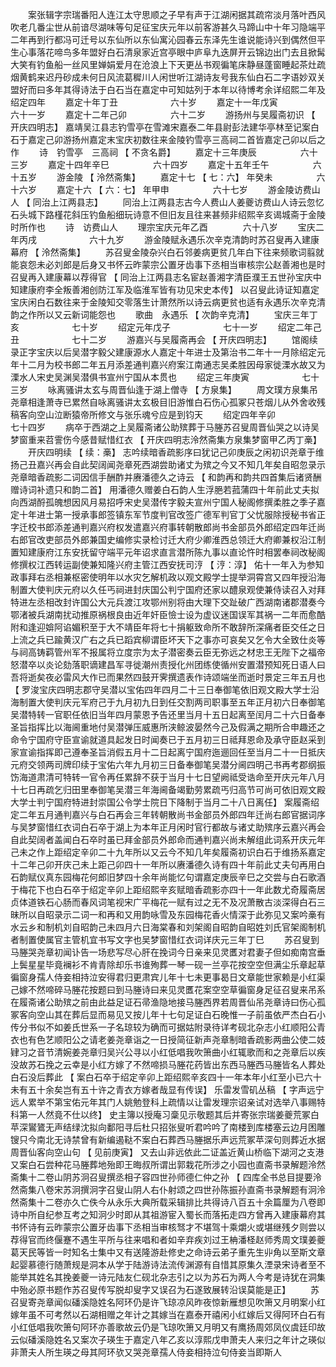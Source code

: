 <!-- { "loadSidebar": true } -->
　　案张辑字宗瑞番阳人连江太守思顺之子早有声于江湖闲据其疏帘淡月落叶西风吹老几番尘世从前谙尽湖味等句足征宝庆元年以前客游甚久马蹄山中十年习隐端平二年再到行都冯可迁号以东仙所以东仙寓沁园春云东泽先生谁说能诗兴到偶然但平生心事落花啼鸟多年盟好白石清泉家近宫亭眼中庐阜九迭屏开云锦边出门去且掀髯大笑有钓鱼船一丝风里婵娟爱月在沧浪上下天更丛书观徧笔床静昼蓬窗睡起茶灶疏烟黄鹤来迟丹砂成未何日风流葛穉川人闲世听江湖诗友号我东仙白石二字语妙双关盟好而曰多年其得诗法于白石当在嘉定中可知姑列于本年以待博考余详绍熙二年及绍定四年 
　　嘉定十年丁丑　　　　　　六十岁 
　　嘉定十一年戊寅　　　　　六十一岁 
　　嘉定十二年己卯　　　　　六十二岁 
　　游扬州与吴履斋初识 【 开庆四明志】 嘉靖吴江县志钓雪亭在雪滩宋嘉泰二年县尉彭法建华亭林至记案白石于嘉定己卯游扬州嘉定末宝庆初数往来金陵钓雪亭三高祠二首皆嘉定己卯以后之作 
　　诗　钓雪亭　三高祠 【 不贪名爵】 
　　嘉定十三年庚辰　　　　　六十三岁 
　　嘉定十四年辛巳　　　　　六十四岁 
　　嘉定十五年壬午　　　　　六十五岁 
　　游金陵 【 泠然斋集】 
　　嘉定十七 【 七：六】 年癸未　　　　　六十六岁 
　　嘉定十六 【 六：七】 年甲申　　　　　六十七岁 
　　游金陵访费山人 【 同治上江两县志】 
　　同治上江两县志古今人费山人姜夔访费山人诗云忽忆石头城下路槿花斜压钓鱼船细玩诗意不但旧友且往来甚频非绍熙辛亥谒城斋于金陵时所作也 
　　诗　访费山人 
　　理宗宝庆元年乙酉　　　　六十八岁 
　　宝庆二年丙戌　　　　　　六十九岁 
　　游金陵赋永遇乐次辛克清韵时苏召叟再入建康幕府 【 泠然斋集】 
　　苏召叟金陵杂兴白石邻姜病更贫几年白下往来频歌词翦就能哀怨未必刘郎是后身又书怀云昨蒙宗公置牙齿事下丞相当审核宗公赵善湘也是时召叟再入建康幕以荐得官 【 同治上江两县志名宦赵善湘字清臣濮王五世孙宝庆中知建康府李全叛善湘创防江军及临淮军皆有功见宋史本传】 以召叟此诗证知嘉定宝庆闲白石数往来于金陵知交零落生计萧然所以诗云病更贫也适有永遇乐次辛克清韵之作所以又云新词能怨也 
　　歌曲　永遇乐 【 次韵辛克清】 
　　宝庆三年丁亥　　　　　　七十岁 
　　绍定元年戊子　　　　　　七十一岁 
　　绍定二年己丑　　　　　　七十二岁 
　　游嘉兴与吴履斋再会 【 开庆四明志】 
　　馆阁续录正字宝庆以后吴潜字毅父建康源水人嘉定十年进士及第治书二年十一月除绍定元年十二月为校书郎二年五月添差通判嘉兴府案江南通志吴柔胜因母家徙溧水故又为溧水人宋史吴渊吴潜俱书宣州宁国从本贯也 
　　绍定三年庚寅　　　　　　七十三岁 
　　咏离骚讲太玄与周晋仙逢于湖上僧寺 【 方泉集】 
　　周文璞方泉集吊尧章相逢萧寺已累然自咏离骚讲太玄极目旧游惟白石伤心孤冢只苍烟儿从外舍收残稿客向空山泣断猿帝所修文与张乐魂兮应是到钧天 
　　绍定四年辛卯　　　　　　七十四岁 
　　病卒于西湖之上吴履斋诸公助殡葬于马塍苏召叟周晋仙哭之以诗吴梦窗重来苕霅伤今感昔赋惜红衣 【 开庆四明志泠然斋集方泉集梦窗甲乙丙丁槀】 
　　开庆四明续 【 续：槀】 志吟续暗香疏影序曰犹记己卯庚辰之闲初识尧章于维扬己丑嘉兴再会自此契阔闻尧章死西湖尝助诸丈为殡之今又不知几年矣自昭忽录示尧章暗香疏影二词因信手酬酢并赓潘德久之诗云 【 和韵再和韵共四首集后诸贤酬赠诗词补遗只和韵二首】 用潘德久赠姜白石韵人生浮脃若菰蒲四十年前此丈夫拟向西湖酹孤魄想因风月易招呼宋史吴潜传字毅夫宣州宁国人秘阁修撰柔胜之季子嘉定十年进士第一授承事郎签镇东军节度判官改签广德军判官丁父忧服除授秘书省正字迁校书郎添差通判嘉兴府权发遣嘉兴府事转朝散郎尚书金部员外郎绍定四年迁尚右郎官改吏部员外郎兼国史编修实录检讨迁大府少卿淮西总领迁大府卿兼权沿江制置知建康府江东安抚留守端平元年诏求直言潜所陈九事以直论忤时相罢奉祠改秘阁修撰权江西转运副使兼知隆兴府主管江西安抚司涥 【 涥：淳】 佑十一年入为参知政事拜右丞相兼枢密使明年以水灾乞解机政以观文殿学士提举洞霄宫又四年授沿海制置大使判庆元府以久任丐祠进封庆国公判宁国府还家以醴泉观使兼侍读召入对拜特进左丞相改封许国公大元兵渡江攻鄂州别将由大理下交趾破广西湖南诸郡潜奏今鄂渚被兵湖南扰动推原祸根良由近年奸臣憸士设为虚议迷国误军其祸一二年而愈酷附和逢迎媕阿谄媚积至于大不靖臣年将七十捐躯致命所不敢辞所深痛者臣交任之日上流之兵已踰黄汉广右之兵已蹈宾柳谓臣坏天下之事亦可哀矣又乞令大全致仕炎等与祠高铸羁管州军不报属将立度宗为太子潜密奏云臣无弥远之材忠王无陛下之福帝怒潜卒以炎论劾落职谪建昌军寻徙潮州责授化州团练使循州安置潜预知死日语人曰吾将逝矣夜必雷风大作已而果然四鼓开霁撰遗表作诗颂端坐而逝时景定三年五月也 【 罗浚宝庆四明志郡守吴潜以宝佑四年四月二十三日奉御笔依旧观文殿大学士沿海制置大使判庆元军府己于九月初九日到任交割两司职事至五年正月初六日奉御笔吴潜特转一官职任依旧当年四月蒙恩予告还里当月十五日起离至闰月二十六日备奉圣旨指挥比以海阃重地付吴潜弹压威惠所浃鲸波晏然今己及假满之期所合申趣还之命令宁国府守臣宣谕就道具起发日时闻奏已于五月初三日祗拜恩命及承守臣赵采到家宣谕指挥即己遵奉圣旨消假五月十二日起离宁国府迤逦回任至当月二十一日抵庆元府交领两司牌印续于宝佑六年九月初三日备奉御笔吴潜分阃四明己书再考郡纲振饬海道肃清可特转一官令再任累辞不获于当月十七日望阙祗受诰命至开庆元年八月十七日再疏乞归田里奉御笔吴潜三年海阃备竭勤劳累疏丐归高节可尚可依旧观文殿大学士判宁国府特进封崇国公令学士院日下降制于当月二十八日离任】 案履斋绍定二年五月通判嘉兴与白石再会三年转朝散尚书金部员外郎四年迁尚右郎官据词序与吴梦窗惜红衣词白石卒于湖上为本年正月闲时官行都故与诸丈助殡序云嘉兴再会自此契阔者盖闻白石卒时虽已拜金部员外郎命而通判嘉兴尚未解组此词系开庆元年己未之作上距绍定辛卯二十九年所以又云今不知几年矣履斋初识白石于维扬系嘉定十二年己卯开庆己未上距己卯四十一年所以赓潘德久诗有四十年前此丈夫句再用白石韵赋仪真东园梅花何郎旧梦四十余年尚能忆句谓嘉定庚辰辛巳之交尝与白石歌酒于梅花下也白石卒于绍定辛卯上距绍熙辛亥赋暗香疏影亦四十一年此数尤奇履斋居贞体道铁石心肠而春风词笔视宋广平梅花一赋有过之无不及况萧散古淡深得白石三昧所以自昭录示二词一和再和又用韵咏雪及东园梅花香火情深于此弥见又案吟槀有水云乡和制机刘自昭韵己未四月六日海棠春和刘架阁自昭韵自昭姓刘氏官架阁制机者制置使属官主管机宜书写文字也吴梦窗惜红衣词详庆元三年丁巳 
　　苏召叟到马塍哭尧章初闻讣告一场悲写尽心肝在挽词今日亲来见灵匶对君妻子但如痴南宫垂上鬓星星毕竟襕衫不肯青除却乐书谁殉葬一琴一砚一兰亭花按空空但满尘乐章起草徧窗身孺人侍妾相持泣安得君归更肃宾儿年十七未更事曷日文章能世家赖是小红渠己嫁不然啼碎马塍花按题曰到马塍诗曰来见灵匶花案空空草徧窗身足征召叟来吊系在履斋诸公助殡之前由此益足证石帚渔隐地接马塍西界若周晋仙吊尧章诗曰伤心孤冢客向空山其在葬后显而易见又按儿年十七句足证白石晚惟一子前虽依严杰白石小传分书似不如姜氏世系一子名琼较为确而可据姑附录待详考砚北杂志小红顺阳公青衣也有色艺顺阳公之请老姜尧章诣之一日授简征新声尧章制暗香疏影两曲公使二妓肄习之音节清婉姜尧章归吴兴公寻以小红低唱我吹箫曲小红辄歌而和之尧章后以疾没故苏石挽之云幸是小红方嫁了不然啼损马塍花药皆出东西马塍西马塍皆名人葬处白石没后葬此 【 案白石卒于绍定辛卯上距绍熙辛亥四十一年本年小红至小已六十未有五十余矣岂有五十许之青衣方嫁者哉显有传误】 乐雷发雪矶丛稿 【 字声远宁远人累举不第宝佑元年其门人姚勉登科上疏情以让雷发理宗诏亲试对选举八事赐特科第一人然竟不仕以终】 史主簿以授庵习稾见示敬题其后并寄张宗瑞姜夔荒冢白苹深鸑鷟无声结绿沈拟向鄱阳寻后杜只招张叟听君吟吟了南楼到库楼塞云边月困雕锼只今南北无诗禁曾有新编遏鞑不案白石葬西马塍据乐声远荒冢苹深句则葬近水据周晋仙客向空山句 【 见前庚寅】 又去山非远依此二证盖近黄山桥临下湖河之支港又案白石尝种花马塍葬地殆即王晦叔所谓出郭栽花所涉之小园也直斋书录解题泠然斋集十二卷山阴苏泂召叟撰丞相子容四世孙师德仁仲之孙 【 四库全书总目提要泠然斋集八卷宋苏泂撰泂字召叟山阴人右仆射颂之四世孙陈振孙直斋书录解题有泂泠然斋集十二卷亦久亡佚今从永乐大典所载采辑排比共得诗八百五十余篇厘为八卷即诗中所自纪参互考之知泂少时即从其祖游宦入蜀长而落拓走四方曾再入建康幕府其书怀诗有云昨蒙宗公置牙齿事下丞相当审核驽才不堪驾十乘爝火或堪继残夕则尝以荐得官而终偃蹇不遇生平所与往来唱和者如辛弃疾刘过王柟潘柽赵师秀周文璞姜夔葛天民等皆一时知名士集中又有送隆游赴修史之命诗云弟子重先生丱角以至斯文章起婴慕德行随萧规是洞本从学于陆游诗法流传渊源有自惜其原集久湮录宋诗者至不能举其姓名其挽姜夔一诗元陆友仁砚北杂志引之以为苏石为两人今考是诗犹在洞集中殆必原书题作苏召叟传写脱却叟字又误召为石遂致展转沿误莫能是正】 
　　苏召叟寄尧章闻似磻溪隐姓名阿环仍是许飞琼凉风昨夜惊新雁想见吹箫又月明案小红嫁年虽不可考然以石湖相赠之年计之其嫁当在嘉泰开禧闲小红嫁后又得阿环白石有小红低唱我吹箫句阿环亦善歌故云仍是飞琼吹箫又月明又有鹰扬周郊凤仪虞廷印故云似磻溪隐姓名又案次子瑛生于嘉定八年乙亥以淳熙戊申萧夫人来归之年计之瑛似非萧夫人所生瑛之母其阿环欤又哭尧章孺人侍妾相持泣句侍妾当即斯人 
